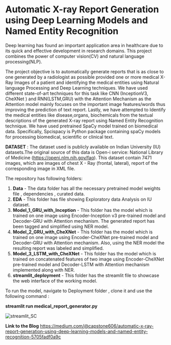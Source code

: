 # Automatic X-ray Report Generation using Deep Learning Models and Named Entity Recognition

Deep learning has found an important application area in healthcare due to its quick and effective development in research domains.
This project combines the power of computer vision(CV) and natural language processing(NLP). 

The project objective is to automatically generate reports that is as close to one generated by a radiologist as possible provided one or more medical X-Ray Images of a patient  and  identifying the medical entities using Natural language Processing and Deep Learning techniques. 
We have used different state-of-art techniques for this task like CNN (InceptionV3, CheXNet ) and RNN(LSTM,GRU)   with the Attention Mechanism as the Attention model mainly focuses on the important image features/words thus improving the prediction of text report. Lastly, we have attempted to Identify the medical entities like disease,organs, biochemicals from the textual descriptions of the generated X-ray report using Named Entity Recognition technique. We have used pretrained SpaCy model trained on biomedical data. Specifically, Spcispacy is Python package containing spaCy models for processing biomedical, scientific or clinical text. 


**DATASET** : The dataset used is publicly available on Indian University (IU) datasets.The original source of this data is Open-i service: National Library of Medicine (https://openi.nlm.nih.gov/faq). This dataset contain 7471 images, which are images of chest X - Ray (frontal, lateral), report of the corresponding image in XML file.

The repository has following folders:
1) **Data** - The data folder has all the necessary pretrained model weights file , dependencies , curated data.
2) **EDA** - This folder has file showing Exploratory data Analysis on IU dataset. 
3) **Model_1_GRU_with_Inception** - This folder has the model which is trained on one image using Encoder-Inception v3 pre-trained model and Decoder-GRU with Attention   mechanism. The generated report has been tagged and simplified using NER model.
4) **Model_2_GRU_with_CheXNet** - This folder has the model which is trained on one image using Encoder-CheXNet pre-trained model and Decoder-GRU with Attention mechanism. Also, using the NER model the resulting report was labeled and simplified.
5) **Model_3_LSTM_with_CheXNet** -  This folder has the model which is trained on concatenated features of two image using Encoder-CheXNet pre-trained model and Decoder-LSTM with Attention mechanism implemented along with NER.
7) **streamlit_deployment** - This folder has the streamlit file to showcase the web interface of the working model.

To run the model, navigate to Deployment folder , clone it and use the following command : 

**streamlit run medical_report_generator.py**

![streamlit_SC](https://user-images.githubusercontent.com/93669922/206935080-0e4e33be-83d8-4952-82a9-9bec5cce5b56.png)

**Link to the Blog**
https://medium.com/@capstone606/automatic-x-ray-report-generation-using-deep-learning-models-and-named-entity-recognition-5705fadf0a9c










